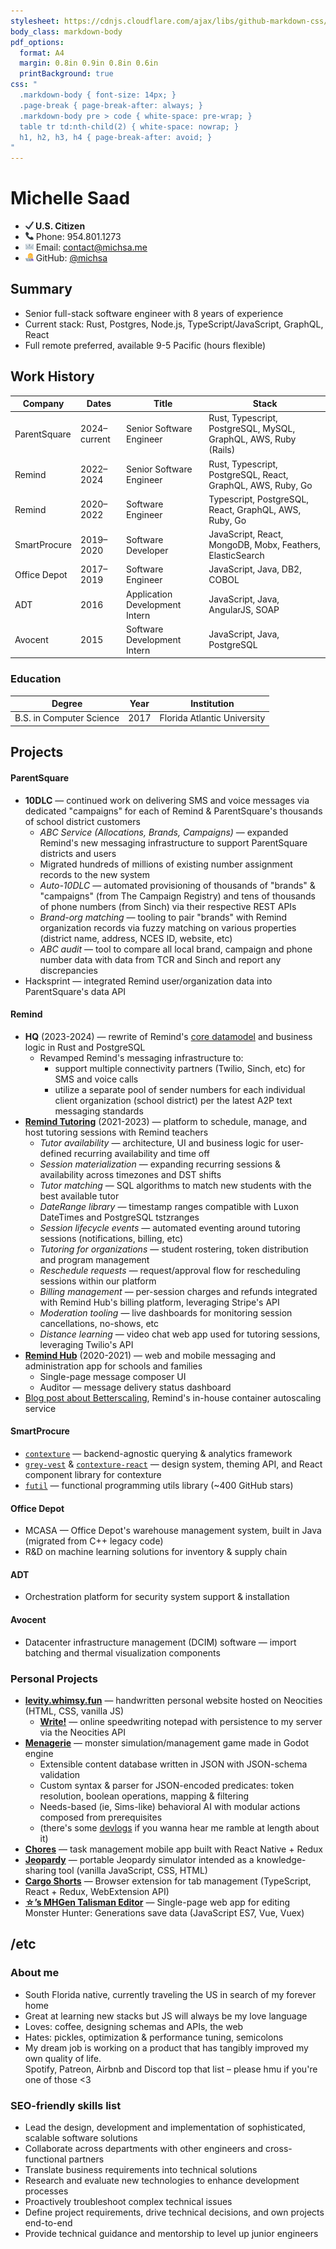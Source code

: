 ```yaml
---
stylesheet: https://cdnjs.cloudflare.com/ajax/libs/github-markdown-css/2.10.0/github-markdown.min.css
body_class: markdown-body
pdf_options:
  format: A4
  margin: 0.8in 0.9in 0.8in 0.6in
  printBackground: true
css: "
  .markdown-body { font-size: 14px; }
  .page-break { page-break-after: always; }
  .markdown-body pre > code { white-space: pre-wrap; }
  table tr td:nth-child(2) { white-space: nowrap; }
  h1, h2, h3, h4 { page-break-after: avoid; }
"
---
```


# Michelle Saad

- **<img src="svg/check-mark.svg" width=13 height=13 /> U.S. Citizen**
- <img src="svg/telephone-receiver.svg" width=13 height=13 /> Phone: 954.801.1273
- <img src="svg/e-mail.svg" width=13 height=13 /> Email: contact@michsa.me
- <img src="svg/woman-technologist.svg" width=13 height=13 /> GitHub: [@michsa](https://github.com/michsa)

## Summary

- Senior full-stack software engineer with 8 years of experience
- Current stack: Rust, Postgres, Node.js, TypeScript/JavaScript, GraphQL, React
- Full remote preferred, available 9-5 Pacific (hours flexible)

## Work History

| Company      | Dates        | Title                          | Stack                                                           |
| ------------ | ------------ | ------------------------------ | --------------------------------------------------------------- |
| ParentSquare | 2024–current | Senior Software Engineer       | Rust, Typescript, PostgreSQL, MySQL, GraphQL, AWS, Ruby (Rails) |
| Remind       | 2022–2024    | Senior Software Engineer       | Rust, Typescript, PostgreSQL, React, GraphQL, AWS, Ruby, Go     |
| Remind       | 2020–2022    | Software Engineer              | Typescript, PostgreSQL, React, GraphQL, AWS, Ruby, Go           |
| SmartProcure | 2019–2020    | Software Developer             | JavaScript, React, MongoDB, Mobx, Feathers, ElasticSearch       |
| Office Depot | 2017–2019    | Software Engineer              | JavaScript, Java, DB2, COBOL                                    |
| ADT          | 2016         | Application Development Intern | JavaScript, Java, AngularJS, SOAP                               |
| Avocent      | 2015         | Software Development Intern    | JavaScript, Java, PostgreSQL                                    |

### Education

| Degree                 | Year | Institution                 |
| ---------------------- | ---- | --------------------------- |
| B.S. in Computer Science | 2017 | Florida Atlantic University |

## Projects

#### ParentSquare

- **10DLC** — continued work on delivering SMS and voice messages via dedicated "campaigns" for each of Remind & ParentSquare's thousands of school district customers
  - *ABC Service (Allocations, Brands, Campaigns)* — expanded Remind's new messaging infrastructure to support ParentSquare districts and users
  - Migrated hundreds of millions of existing number assignment records to the new system
  - *Auto-10DLC* — automated provisioning of thousands of "brands" & "campaigns" (from The Campaign Registry) and tens of thousands of phone numbers (from Sinch) via their respective REST APIs
  - *Brand-org matching* — tooling to pair "brands" with Remind organization records via fuzzy matching on various properties (district name, address, NCES ID, website, etc)
  - *ABC audit* — tool to compare all local brand, campaign and phone number data with data from TCR and Sinch and report any discrepancies
- Hacksprint — integrated Remind user/organization data into ParentSquare's data API

#### Remind

- **HQ** (2023-2024) — rewrite of Remind's [core datamodel](https://engineering.remind.com/Transitive-Closure-In-PostgreSQL/) and business logic in Rust and PostgreSQL
  - Revamped Remind's messaging infrastructure to:
    - support multiple connectivity partners (Twilio, Sinch, etc) for SMS and voice calls
    - utilize a separate pool of sender numbers for each individual client organization (school district) per the latest A2P text messaging standards
- [**Remind Tutoring**](https://www.remind.com/tutoring) (2021-2023) — platform to schedule, manage, and host tutoring sessions with Remind teachers
  - *Tutor availability* — architecture, UI and business logic for user-defined recurring availability and time off
  - *Session materialization* — expanding recurring sessions & availability across timezones and DST shifts
  - *Tutor matching* — SQL algorithms to match new students with the best available tutor
  - *DateRange library* — timestamp ranges compatible with Luxon DateTimes and PostgreSQL tstzranges
  - *Session lifecycle events* — automated eventing around tutoring sessions (notifications, billing, etc)
  - *Tutoring for organizations* — student rostering, token distribution and program management
  - *Reschedule requests* — request/approval flow for rescheduling sessions within our platform
  - *Billing management* — per-session charges and refunds integrated with Remind Hub's billing platform, leveraging Stripe's API
  - *Moderation tooling* — live dashboards for monitoring session cancellations, no-shows, etc
  - *Distance learning* — video chat web app used for tutoring sessions, leveraging Twilio's API
- [**Remind Hub**](https://www.remind.com/hub) (2020-2021) — web and mobile messaging and administration app for schools and families
  - Single-page message composer UI
  - Auditor — message delivery status dashboard
- [Blog post about Betterscaling](https://engineering.remind.com/betterscaling/), Remind's in-house container autoscaling service

#### SmartProcure

- [`contexture`](https://github.com/smartprocure/contexture) — backend-agnostic querying & analytics framework
- [`grey-vest`](https://github.com/smartprocure/grey-vest) & [`contexture-react`](https://github.com/smartprocure/contexture-react) — design system, theming API, and React component library for contexture
- [`futil`](https://github.com/smartprocure/futil-js) — functional programming utils library (~400 GitHub stars)

#### Office Depot

- MCASA — Office Depot's warehouse management system, built in Java (migrated from C++ legacy code)
- R&D on machine learning solutions for inventory & supply chain

#### ADT

- Orchestration platform for security system support & installation

#### Avocent

- Datacenter infrastructure management (DCIM) software — import batching and thermal visualization components

### Personal Projects

- **[levity.whimsy.fun](https://levity.whimsy.fun)** — handwritten personal website hosted on Neocities (HTML, CSS, vanilla JS)
  - **[Write!](https://levity.whimsy.fun/write/about)** — online speedwriting notepad with persistence to my server via the Neocities API
- **[Menagerie](https://github.com/sand-bird/menagerie)** — monster simulation/management game made in Godot engine
  - Extensible content database written in JSON with JSON-schema validation
  - Custom syntax & parser for JSON-encoded predicates: token resolution, boolean operations, mapping & filtering
  - Needs-based (ie, Sims-like) behavioral AI with modular actions composed from prerequisites
  - (there's some [devlogs](https://vimeo.com/user204385298) if you wanna hear me ramble at length about it)
- **[Chores](https://github.com/michsa/chores)** — task management mobile app built with React Native + Redux
- **[Jeopardy](https://github.com/michsa/jeopardy)** — portable Jeopardy simulator intended as a knowledge-sharing tool (vanilla JavaScript, CSS, HTML)
- **[Cargo Shorts](https://github.com/michsa/cargo-shorts)** — Browser extension for tab management (TypeScript, React + Redux, WebExtension API)
- **[☆’s MHGen Talisman Editor](https://sand-bird.github.io/talismans)** — Single-page web app for editing Monster Hunter: Generations save data (JavaScript ES7, Vue, Vuex)

## /etc

### About me

- South Florida native, currently traveling the US in search of my forever home
- Great at learning new stacks but JS will always be my love language
- Loves: coffee, designing schemas and APIs, the web
- Hates: pickles, optimization & performance tuning, semicolons
- My dream job is working on a product that has tangibly improved my own quality of life.  
  Spotify, Patreon, Airbnb and Discord top that list &ndash; please hmu if you're one of those <3

### SEO-friendly skills list

- Lead the design, development and implementation of sophisticated, scalable software solutions
- Collaborate across departments with other engineers and cross-functional partners
- Translate business requirements into technical solutions
- Research and evaluate new technologies to enhance development processes
- Proactively troubleshoot complex technical issues
- Define project requirements, drive technical decisions, and own projects end-to-end
- Provide technical guidance and mentorship to level up junior engineers
